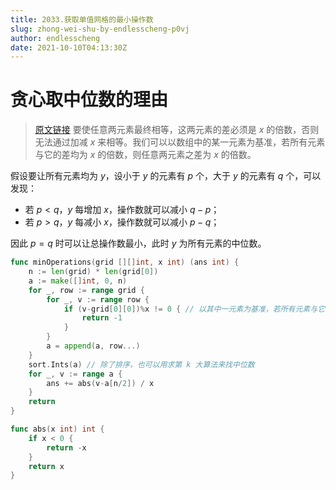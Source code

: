 ```yaml
---
title: 2033.获取单值网格的最小操作数
slug: zhong-wei-shu-by-endlesscheng-p0vj
author: endlesscheng
date: 2021-10-10T04:13:30Z
---
```

# 贪心取中位数的理由
 
> [原文链接](https://leetcode.cn/problems/minimum-operations-to-make-a-uni-value-grid/solution/zhong-wei-shu-by-endlesscheng-p0vj)
要使任意两元素最终相等，这两元素的差必须是 $x$ 的倍数，否则无法通过加减 $x$ 来相等。我们可以以数组中的某一元素为基准，若所有元素与它的差均为 $x$ 的倍数，则任意两元素之差为 $x$ 的倍数。

假设要让所有元素均为 $y$，设小于 $y$ 的元素有 $p$ 个，大于 $y$ 的元素有 $q$ 个，可以发现：

- 若 $p<q$，$y$ 每增加 $x$，操作数就可以减小 $q-p$；
- 若 $p>q$，$y$ 每减小 $x$，操作数就可以减小 $p-q$；

因此 $p=q$ 时可以让总操作数最小，此时 $y$ 为所有元素的中位数。

```go
func minOperations(grid [][]int, x int) (ans int) {
	n := len(grid) * len(grid[0])
	a := make([]int, 0, n)
	for _, row := range grid {
		for _, v := range row {
			if (v-grid[0][0])%x != 0 { // 以其中一元素为基准，若所有元素与它的差均为 x 的倍数，则任意两元素之差为 x 的倍数
				return -1
			}
		}
		a = append(a, row...)
	}
	sort.Ints(a) // 除了排序，也可以用求第 k 大算法来找中位数
	for _, v := range a {
		ans += abs(v-a[n/2]) / x
	}
	return
}

func abs(x int) int {
	if x < 0 {
		return -x
	}
	return x
}
```
